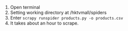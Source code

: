 1. Open terminal
2. Setting working directory at /hktvmall/spiders
3. Enter `scrapy runspider products.py -o products.csv`
4. It takes about an hour to scrape.
